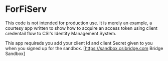 # ForFiServ
This code is not intended for production use.  It is merely an example, a courtesy app written
to show how to acquire an access token using client credentail flow to CSI's Identity Management System.

This app requireds you add your client Id and client Secret given to you when you signed up for the sandbox.
[https://sandbox.csibridge.com Bridge Sandbox]
